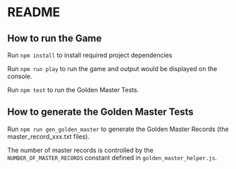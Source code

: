 # README

## How to run the Game

Run `npm install` to install required project dependencies

Run `npm run play` to run the game and output would be displayed on the console.

Run `npm test` to run the Golden Master Tests.

## How to generate the Golden Master Tests

Run `npm run gen_golden_master` to generate the Golden Master Records (the master_record_xxx.txt files). 

The number of master records is controlled by the `NUMBER_OF_MASTER_RECORDS` constant defined in `golden_master_helper.js`.
